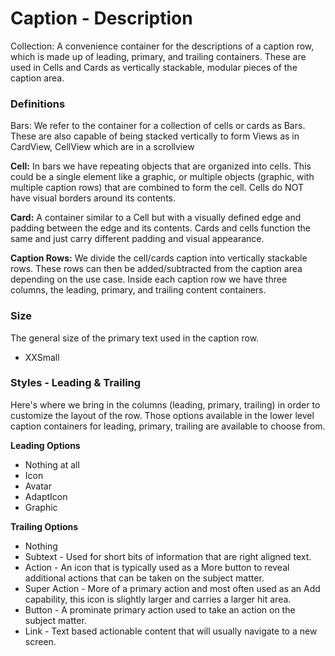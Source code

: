 # Caption - Description

Collection:  A convenience container for the descriptions of a caption row, which is made up of leading, primary, and trailing containers. These are used in Cells and Cards as vertically stackable, modular pieces of the caption area.

### Definitions

Bars: We refer to the container for a collection of cells or cards as Bars. These are also capable of being stacked vertically to form Views as in CardView, CellView which are in a scrollview

**Cell:**  In bars we have repeating objects that are organized into cells.  This could be a single element like a graphic, or multiple objects (graphic, with multiple caption rows) that are combined to form the cell. Cells do NOT have visual borders around its contents.

**Card:** A container similar to a Cell but with a visually defined edge and padding between the edge and its contents. Cards and cells function the same and just carry different padding and visual appearance.

**Caption Rows:** We divide the cell/cards caption into vertically stackable rows. These rows can then be added/subtracted from the caption area depending on the use case.  Inside each caption row we have three columns, the leading, primary, and trailing content containers.

### Size

The general size of the primary text used in the caption row.

- XXSmall

  

### Styles - Leading & Trailing

Here's where we bring in the columns (leading, primary, trailing) in order to customize the layout of the row. Those options available in the lower level caption containers for leading, primary, trailing are available to choose from.

**Leading Options**

- Nothing at all
- Icon
- Avatar
- AdaptIcon
- Graphic

**Trailing Options**

- Nothing
- Subtext - Used for short bits of information that are right aligned text.
- Action - An icon that is typically used as a More button to reveal additional actions that can be taken on the subject matter.
- Super Action - More of a primary action and most often used as an Add capability, this icon is slightly larger and carries a larger hit area.
- Button - A prominate primary action used to take an action on the subject matter.
- Link - Text based actionable content that will usually navigate to a new screen.
